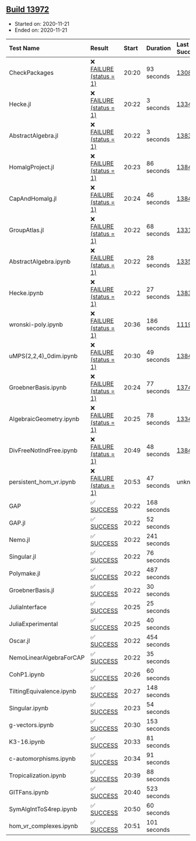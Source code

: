 ## [Build 13972](https://oscarci.mathematik.uni-kl.de/job/oscar/13972/)

* Started on: 2020-11-21
* Ended on: 2020-11-21

| Test Name    | Result | Start | Duration | Last Success | First Failure |
|:-------------|:-------|:------|:---------|:-------------|:--------------|
| CheckPackages | ❌ [FAILURE (status = 1)](https://oscarci.mathematik.uni-kl.de/job/oscar/13972/artifact/logs/build-13972/CheckPackages.log) | 20:20 | 93 seconds | [13085](https://oscarci.mathematik.uni-kl.de/job/oscar/13085/) | [13086](https://oscarci.mathematik.uni-kl.de/job/oscar/13086/) |
| Hecke.jl | ❌ [FAILURE (status = 1)](https://oscarci.mathematik.uni-kl.de/job/oscar/13972/artifact/logs/build-13972/Hecke.jl.log) | 20:22 | 3 seconds | [13341](https://oscarci.mathematik.uni-kl.de/job/oscar/13341/) | [13342](https://oscarci.mathematik.uni-kl.de/job/oscar/13342/) |
| AbstractAlgebra.jl | ❌ [FAILURE (status = 1)](https://oscarci.mathematik.uni-kl.de/job/oscar/13972/artifact/logs/build-13972/AbstractAlgebra.jl.log) | 20:22 | 3 seconds | [13837](https://oscarci.mathematik.uni-kl.de/job/oscar/13837/) | [13838](https://oscarci.mathematik.uni-kl.de/job/oscar/13838/) |
| HomalgProject.jl | ❌ [FAILURE (status = 1)](https://oscarci.mathematik.uni-kl.de/job/oscar/13972/artifact/logs/build-13972/HomalgProject.jl.log) | 20:23 | 86 seconds | [13845](https://oscarci.mathematik.uni-kl.de/job/oscar/13845/) | [13846](https://oscarci.mathematik.uni-kl.de/job/oscar/13846/) |
| CapAndHomalg.jl | ❌ [FAILURE (status = 1)](https://oscarci.mathematik.uni-kl.de/job/oscar/13972/artifact/logs/build-13972/CapAndHomalg.jl.log) | 20:24 | 46 seconds | [13845](https://oscarci.mathematik.uni-kl.de/job/oscar/13845/) | [13846](https://oscarci.mathematik.uni-kl.de/job/oscar/13846/) |
| GroupAtlas.jl | ❌ [FAILURE (status = 1)](https://oscarci.mathematik.uni-kl.de/job/oscar/13972/artifact/logs/build-13972/GroupAtlas.jl.log) | 20:22 | 68 seconds | [13311](https://oscarci.mathematik.uni-kl.de/job/oscar/13311/) | [13312](https://oscarci.mathematik.uni-kl.de/job/oscar/13312/) |
| AbstractAlgebra.ipynb | ❌ [FAILURE (status = 1)](https://oscarci.mathematik.uni-kl.de/job/oscar/13972/artifact/logs/build-13972/AbstractAlgebra.ipynb.log) | 20:22 | 28 seconds | [13355](https://oscarci.mathematik.uni-kl.de/job/oscar/13355/) | [13356](https://oscarci.mathematik.uni-kl.de/job/oscar/13356/) |
| Hecke.ipynb | ❌ [FAILURE (status = 1)](https://oscarci.mathematik.uni-kl.de/job/oscar/13972/artifact/logs/build-13972/Hecke.ipynb.log) | 20:22 | 27 seconds | [13837](https://oscarci.mathematik.uni-kl.de/job/oscar/13837/) | [13838](https://oscarci.mathematik.uni-kl.de/job/oscar/13838/) |
| wronski-poly.ipynb | ❌ [FAILURE (status = 1)](https://oscarci.mathematik.uni-kl.de/job/oscar/13972/artifact/logs/build-13972/wronski-poly.ipynb.log) | 20:36 | 186 seconds | [11192](https://oscarci.mathematik.uni-kl.de/job/oscar/11192/) | [11193](https://oscarci.mathematik.uni-kl.de/job/oscar/11193/) |
| uMPS(2,2,4)_0dim.ipynb | ❌ [FAILURE (status = 1)](https://oscarci.mathematik.uni-kl.de/job/oscar/13972/artifact/logs/build-13972/uMPS-2-2-4-_0dim.ipynb.log) | 20:30 | 49 seconds | [13841](https://oscarci.mathematik.uni-kl.de/job/oscar/13841/) | [13842](https://oscarci.mathematik.uni-kl.de/job/oscar/13842/) |
| GroebnerBasis.ipynb | ❌ [FAILURE (status = 1)](https://oscarci.mathematik.uni-kl.de/job/oscar/13972/artifact/logs/build-13972/GroebnerBasis.ipynb.log) | 20:24 | 77 seconds | [13748](https://oscarci.mathematik.uni-kl.de/job/oscar/13748/) | [13749](https://oscarci.mathematik.uni-kl.de/job/oscar/13749/) |
| AlgebraicGeometry.ipynb | ❌ [FAILURE (status = 1)](https://oscarci.mathematik.uni-kl.de/job/oscar/13972/artifact/logs/build-13972/AlgebraicGeometry.ipynb.log) | 20:25 | 78 seconds | [13341](https://oscarci.mathematik.uni-kl.de/job/oscar/13341/) | [13342](https://oscarci.mathematik.uni-kl.de/job/oscar/13342/) |
| DivFreeNotIndFree.ipynb | ❌ [FAILURE (status = 1)](https://oscarci.mathematik.uni-kl.de/job/oscar/13972/artifact/logs/build-13972/DivFreeNotIndFree.ipynb.log) | 20:49 | 48 seconds | [13845](https://oscarci.mathematik.uni-kl.de/job/oscar/13845/) | [13846](https://oscarci.mathematik.uni-kl.de/job/oscar/13846/) |
| persistent_hom_vr.ipynb | ❌ [FAILURE (status = 1)](https://oscarci.mathematik.uni-kl.de/job/oscar/13972/artifact/logs/build-13972/persistent_hom_vr.ipynb.log) | 20:53 | 47 seconds | unknown | unknown |
| GAP | ✅ [SUCCESS](https://oscarci.mathematik.uni-kl.de/job/oscar/13972/artifact/logs/build-13972/GAP.log) | 20:22 | 168 seconds |  |  |
| GAP.jl | ✅ [SUCCESS](https://oscarci.mathematik.uni-kl.de/job/oscar/13972/artifact/logs/build-13972/GAP.jl.log) | 20:22 | 52 seconds |  |  |
| Nemo.jl | ✅ [SUCCESS](https://oscarci.mathematik.uni-kl.de/job/oscar/13972/artifact/logs/build-13972/Nemo.jl.log) | 20:22 | 241 seconds |  |  |
| Singular.jl | ✅ [SUCCESS](https://oscarci.mathematik.uni-kl.de/job/oscar/13972/artifact/logs/build-13972/Singular.jl.log) | 20:22 | 76 seconds |  |  |
| Polymake.jl | ✅ [SUCCESS](https://oscarci.mathematik.uni-kl.de/job/oscar/13972/artifact/logs/build-13972/Polymake.jl.log) | 20:22 | 487 seconds |  |  |
| GroebnerBasis.jl | ✅ [SUCCESS](https://oscarci.mathematik.uni-kl.de/job/oscar/13972/artifact/logs/build-13972/GroebnerBasis.jl.log) | 20:22 | 30 seconds |  |  |
| JuliaInterface | ✅ [SUCCESS](https://oscarci.mathematik.uni-kl.de/job/oscar/13972/artifact/logs/build-13972/JuliaInterface.log) | 20:25 | 25 seconds |  |  |
| JuliaExperimental | ✅ [SUCCESS](https://oscarci.mathematik.uni-kl.de/job/oscar/13972/artifact/logs/build-13972/JuliaExperimental.log) | 20:25 | 40 seconds |  |  |
| Oscar.jl | ✅ [SUCCESS](https://oscarci.mathematik.uni-kl.de/job/oscar/13972/artifact/logs/build-13972/Oscar.jl.log) | 20:22 | 454 seconds |  |  |
| NemoLinearAlgebraForCAP | ✅ [SUCCESS](https://oscarci.mathematik.uni-kl.de/job/oscar/13972/artifact/logs/build-13972/NemoLinearAlgebraForCAP.log) | 20:22 | 35 seconds |  |  |
| CohP1.ipynb | ✅ [SUCCESS](https://oscarci.mathematik.uni-kl.de/job/oscar/13972/artifact/logs/build-13972/CohP1.ipynb.log) | 20:26 | 60 seconds |  |  |
| TiltingEquivalence.ipynb | ✅ [SUCCESS](https://oscarci.mathematik.uni-kl.de/job/oscar/13972/artifact/logs/build-13972/TiltingEquivalence.ipynb.log) | 20:27 | 148 seconds |  |  |
| Singular.ipynb | ✅ [SUCCESS](https://oscarci.mathematik.uni-kl.de/job/oscar/13972/artifact/logs/build-13972/Singular.ipynb.log) | 20:23 | 54 seconds |  |  |
| g-vectors.ipynb | ✅ [SUCCESS](https://oscarci.mathematik.uni-kl.de/job/oscar/13972/artifact/logs/build-13972/g-vectors.ipynb.log) | 20:30 | 153 seconds |  |  |
| K3-16.ipynb | ✅ [SUCCESS](https://oscarci.mathematik.uni-kl.de/job/oscar/13972/artifact/logs/build-13972/K3-16.ipynb.log) | 20:33 | 81 seconds |  |  |
| c-automorphisms.ipynb | ✅ [SUCCESS](https://oscarci.mathematik.uni-kl.de/job/oscar/13972/artifact/logs/build-13972/c-automorphisms.ipynb.log) | 20:34 | 91 seconds |  |  |
| Tropicalization.ipynb | ✅ [SUCCESS](https://oscarci.mathematik.uni-kl.de/job/oscar/13972/artifact/logs/build-13972/Tropicalization.ipynb.log) | 20:39 | 88 seconds |  |  |
| GITFans.ipynb | ✅ [SUCCESS](https://oscarci.mathematik.uni-kl.de/job/oscar/13972/artifact/logs/build-13972/GITFans.ipynb.log) | 20:40 | 523 seconds |  |  |
| SymAlgIntToS4rep.ipynb | ✅ [SUCCESS](https://oscarci.mathematik.uni-kl.de/job/oscar/13972/artifact/logs/build-13972/SymAlgIntToS4rep.ipynb.log) | 20:50 | 60 seconds |  |  |
| hom_vr_complexes.ipynb | ✅ [SUCCESS](https://oscarci.mathematik.uni-kl.de/job/oscar/13972/artifact/logs/build-13972/hom_vr_complexes.ipynb.log) | 20:51 | 101 seconds |  |  |
